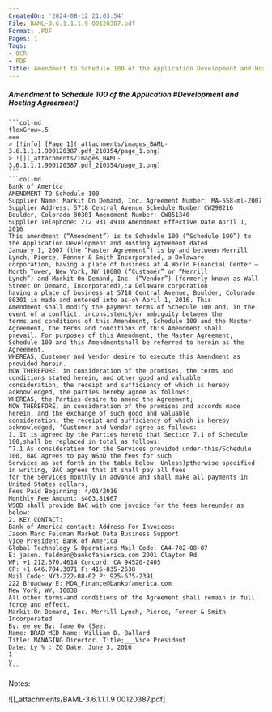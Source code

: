 ```yaml
---
CreatedOn: '2024-08-12 21:03:54'
File: BAML-3.6.1.1.1.9 00120387.pdf
Format: .PDF
Pages: 1
Tags:
- OCR
- PDF
Title: Amendment to Schedule 100 of the Application Development and Hosting Agreement
---
```


##### Amendment to Schedule 100 of the Application #Development and Hosting Agreement]

  
````col
```col-md
flexGrow=.5
===
> [!info] [Page 1](_attachments/images_BAML-3.6.1.1.1.900120387.pdf_210354/page_1.png)
> ![](_attachments/images_BAML-3.6.1.1.1.900120387.pdf_210354/page_1.png)
```  
```col-md
Bank of America  
AMENDMENT TO Schedule 100  
Supplier Name: Markit On Demand, Inc. Agreement Number: MA-558-ml-2007  
Supplier Address: 5718 Central Avenue Schedule Number CW298216
Boulder, Colorado 80301 Amendment Number: CW851340  
Supplier Telephone: 212 931 4910 Amendment Effective Date April 1, 2016  
This amendment (“Amendment”) is to Schedule 100 (“Schedule 100”) to the Application Development and Hosting Agteement dated
January 1, 2007 (the “Master Agreement”) is by and between Merrill Lynch, Pierce, Fenner & Smith Incorporated, a Delaware
corporation, having a place of business at 4 World Financial Center — North Tower, New York, NY 10080 (“Custamér” or “Merrill
Lynch”) and Markit On Demand, Inc. (“Vendor”) (formerly known as Wall Street On Demand, Incorporated),:a Delaware corporation
having a place of business at 5718 Central Avenue, Boulder, Colorado 80301 is made and entered into as-oY April 1, 2016. This
Amendment shall modify the payment terms of Schedule 100 and, in the event of a conflict, inconsistenc§/er ambiguity between the
terms and conditions of this Amendment, Schedule 100 and the Master Agreement, the terms and conditions of this Amendment shall
prevail. For purposes of this Amendment, the Master Agreement, Schedule 100 and this Amendmentshall be referred to herein as the
Agreement.  
WHEREAS, Customer and Vendor desire to execute this Amendment as provided herein.  
NOW THEREFORE, in consideration of the promises, the terms and conditions stated herein, and other good and valuable
consideration, the receipt and sufficiency of which is hereby acknowledged, the parties hereby agree as follows:  
WHEREAS, the Parties desire to amend the Agreement;  
NOW THEREFORE, in consideration of the promises and accords made herein, and the exchange of such good and valuable
consideration, the receipt and sufficiency of which is hereby acknowledged, ‘Customer and Vendor agree as follows:  
1. It is agreed by the Parties hereto that Section 7.1 of Schedule 100,shall be replaced in total as follows:  
“7.1 As consideration for the Services provided under-this/Schedule 100, BAC agrees to pay WSoD the fees for such
Services as set forth in the table below. Unless)ptherwise specified in writing, BAC agrees that it shall pay all fees
for the Services monthly in advance and shall make all payments in United States dollars,  
Fees Paid Beginning: 4/01/2016
Monthly Fee Amount: $403,81667  
WSOD shall provide BAC with one jnvoice for the fees hereunder as below:  
2. KEY CONTACT:  
Bank of America contact: Address For Invoices:  
Jason Marc Feldman Market Data Business Support  
Vice President Bank of America  
Global Technology & Operations Mail Code: CA4-702-08-07  
E: jason. feldman@bankofanierica.com 2001 Clayton Rd  
WP: +1.212.670.4614 Concord, CA 94520-2405  
CP: +1.646.704.3071 F: 415-835-2638  
Mail Code: NY3-222-08-02 P: 925-675-2391  
222 Broadway E: MDA_Finance@bankofamerica.com  
New York, WY, 10038  
All other terms-and conditions of the Agreement shall remain in full force and effect.  
Markit.On Demand, Inc. Merrill Lynch, Pierce, Fenner & Smith Incorporated
By: ee ee By: fame Oo (See:  
Name: BRAD MED Name: William D. Ballard  
Title: MANAGING Director. Title;___Vice President  
Date: Ly % : ZO Date: June 3, 2016  
1  
y  
```
````
Notes:  


![[_attachments/BAML-3.6.1.1.1.9 00120387.pdf]